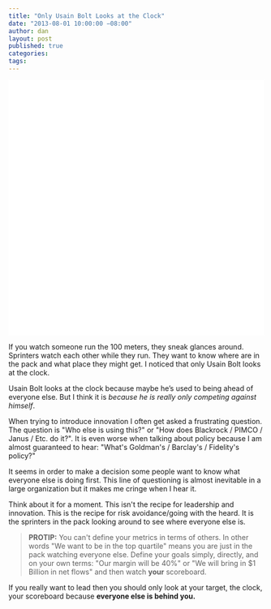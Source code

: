 ```yaml
---
title: "Only Usain Bolt Looks at the Clock"
date: "2013-08-01 10:00:00 −08:00"
author: dan
layout: post
published: true
categories:
tags:
---
```


<img class="lazy img-rounded img-responsive" src="data:image/gif;base64,R0lGODlhAQABAIABAP///wAAACwAAAAAAQABAAACAkQBADs=" alt="Usain Bolt" data-src="/assets/img/Usain-Bolt-Opt.jpg" width="750">

If you watch someone run the 100 meters, they sneak glances around. Sprinters watch each other while they run.  They want to know where are in the pack and what place they might get.  I noticed that only Usain Bolt looks at the clock.
<!-- more -->

Usain Bolt looks at the clock because maybe he’s used to being ahead of everyone else.  But I think it is _because he is really only competing against himself_.

When trying to introduce innovation I often get asked a frustrating question. The question is "Who else is using this?" or "How does Blackrock / PIMCO / Janus / Etc. do it?".  It is even worse when talking about policy because I am almost guaranteed to hear: "What's Goldman's / Barclay's / Fidelity's policy?"

It seems in order to make a decision some people want to know what everyone else is doing first.  This line of questioning is almost inevitable in a large organization but it makes me cringe when I hear it.

Think about it for a moment. This isn't the recipe for leadership and innovation.  This is the recipe for risk avoidance/going with the heard.  It is the sprinters in the pack looking around to see where everyone else is.

> **PROTIP:** 
> You can't define your metrics in terms of others. In other words 
> "We want to be in the top quartile" means you are just in the pack 
> watching everyone else. Define your goals simply, directly, and on 
> your own terms: "Our margin will be 40%" or "We will bring in 
> $1 Billion in net flows" and then watch **your** scoreboard. 

If you really want to lead then you should only look at your target, the clock, your scoreboard because **everyone else is behind you.**
